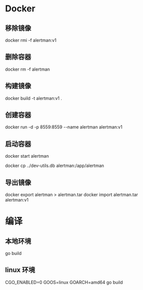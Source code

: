 
# Docker
## 移除镜像
docker rmi -f alertman:v1
## 删除容器
docker rm -f alertman
## 构建镜像
docker build -t alertman:v1 .
## 创建容器
docker run -d -p 8559:8559 --name alertman alertman:v1
## 启动容器
docker start alertman

docker cp ../dev-utils.db alertman:/app/alertman

## 导出镜像
docker export alertman > alertman.tar
docker import alertman.tar alertman:v1

# 编译
## 本地环境
go build

## linux 环境
CGO_ENABLED=0 GOOS=linux GOARCH=amd64 go build